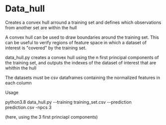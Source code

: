 # Data_hull
Creates a convex hull arround a training set and defines which observations from another set are within the hull

A convex hull can be used to draw boundaries around the training set. This can be useful to verify regions of feature space in which a dataset of interest  is "covered" by the training set.

data_hull.py creates a convex hull using the n first principal components of the training set, and outputs the indexes of the dataset of interest that are whithin the hull

The datasets must be csv dataframes containing the normalized features in each column

Usage

python3.8 data_hull.py --training training_set.csv --prediction prediction.csv -npcs 3

(here, using the 3 first princiapl components)
